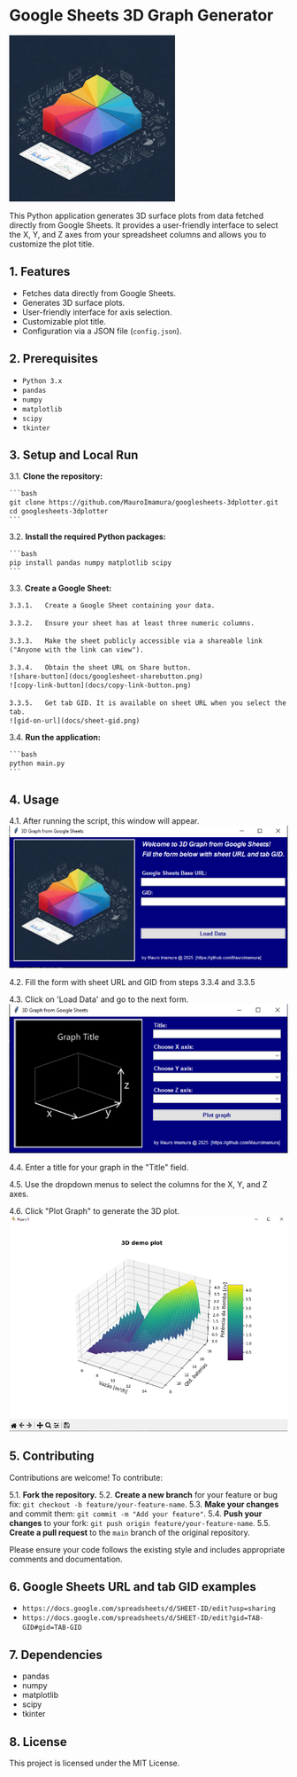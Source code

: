 # Google Sheets 3D Graph Generator

![googlesheet-3d-plotter-logo](docs/3D-plotter-logo.png)

This Python application generates 3D surface plots from data fetched directly from Google Sheets. It provides a user-friendly interface to select the X, Y, and Z axes from your spreadsheet columns and allows you to customize the plot title.

## 1. Features

-   Fetches data directly from Google Sheets.
-   Generates 3D surface plots.
-   User-friendly interface for axis selection.
-   Customizable plot title.
-   Configuration via a JSON file (`config.json`).

## 2. Prerequisites

-   `Python 3.x`
-   `pandas`
-   `numpy`
-   `matplotlib`
-   `scipy`
-   `tkinter`

## 3. Setup and Local Run

3.1.  **Clone the repository:**

    ```bash
    git clone https://github.com/MauroImamura/googlesheets-3dplotter.git
    cd googlesheets-3dplotter
    ```

3.2.  **Install the required Python packages:**

    ```bash
    pip install pandas numpy matplotlib scipy
    ```

3.3.  **Create a Google Sheet:**

    3.3.1.   Create a Google Sheet containing your data.

    3.3.2.   Ensure your sheet has at least three numeric columns.
    
    3.3.3.   Make the sheet publicly accessible via a shareable link ("Anyone with the link can view").
    
    3.3.4.   Obtain the sheet URL on Share button.
    ![share-button](docs/googlesheet-sharebutton.png)
    ![copy-link-button](docs/copy-link-button.png)
    
    3.3.5.   Get tab GID. It is available on sheet URL when you select the tab.
    ![gid-on-url](docs/sheet-gid.png)

3.4.  **Run the application:**

    ```bash
    python main.py
    ```

## 4. Usage

4.1.  After running the script, this window will appear.
    ![URL input UI](docs/url-form.png)

4.2.  Fill the form with sheet URL and GID from steps 3.3.4 and 3.3.5

4.3. Click on 'Load Data' and go to the next form.
    ![data selection UI](docs/input-ui.png)

4.4.  Enter a title for your graph in the "Title" field.

4.5.  Use the dropdown menus to select the columns for the X, Y, and Z axes.

4.6.  Click "Plot Graph" to generate the 3D plot.
    ![graph sample](docs/plot.png)

## 5. Contributing

Contributions are welcome! To contribute:

5.1.  **Fork the repository.**
5.2.  **Create a new branch** for your feature or bug fix: `git checkout -b feature/your-feature-name`.
5.3.  **Make your changes** and commit them: `git commit -m "Add your feature"`.
5.4.  **Push your changes** to your fork: `git push origin feature/your-feature-name`.
5.5.  **Create a pull request** to the `main` branch of the original repository.

Please ensure your code follows the existing style and includes appropriate comments and documentation.

## 6. Google Sheets URL and tab GID examples

-   `https://docs.google.com/spreadsheets/d/SHEET-ID/edit?usp=sharing`
-   `https://docs.google.com/spreadsheets/d/SHEET-ID/edit?gid=TAB-GID#gid=TAB-GID`

## 7. Dependencies

-   pandas
-   numpy
-   matplotlib
-   scipy
-   tkinter

## 8. License

This project is licensed under the MIT License.